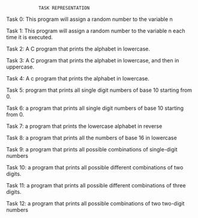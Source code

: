 				TASK REPRESENTATION

Task 0: This program will assign a random number to the variable n

Task 1: This program will assign a random number to the variable n each time it is executed.

Task 2: A C program that prints the alphabet in lowercase.

Task 3: A C program that prints the alphabet in lowercase, and then in uppercase.

Task 4: A c program that prints the alphabet in lowercase.

Task 5: program that prints all single digit numbers of base 10 starting from 0.

Task 6: a program that prints all single digit numbers of base 10 starting from 0.

Task 7: a program that prints the lowercase alphabet in reverse

Task 8: a program that prints all the numbers of base 16 in lowercase

Task 9: a program that prints all possible combinations of single-digit numbers

Task 10: a program that prints all possible different combinations of two digits.

Task 11: a program that prints all possible different combinations of three digits.

Task 12: a program that prints all possible combinations of two two-digit numbers
